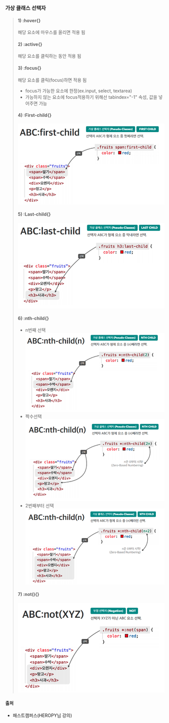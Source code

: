 ### 가상 클래스 선택자
>#### 1) :hover{}
>해당 요소에 마우스를 올리면 적용 됨
>
>#### 2) :active{}
> 해당 요소를 클릭하는 동안 적용 됨
>
>#### 3) :focus{}
> 해당 요소를 클릭(focus)하면 적용 됨  
>-  focus가 가능한 요소에 한정(ex.input, select, textarea)
>- 가능하지 않는 요소에 focus적용하기 위해선 tabindex="-1" 속성, 값을 넣어주면 가능
>#### 4) :First-child{}
>![](../md_image/7.1.png)
>#### 5) :Last-child{}
>![](../md_image/7.2.png)
>#### 6) :nth-child{}  
>- n번째 선택  
>![](../md_image/7.3.png)  
>- 짝수선택  
>![](../md_image/7.3.1.png)  
>- 2번째부터 선택  
>![](../md_image/7.3.2.png)  
>#### 7) :not(){}  
>![](../md_image/7.4.png)  

#### 출처
- 패스트캠퍼스(HEROPY님 강의)
